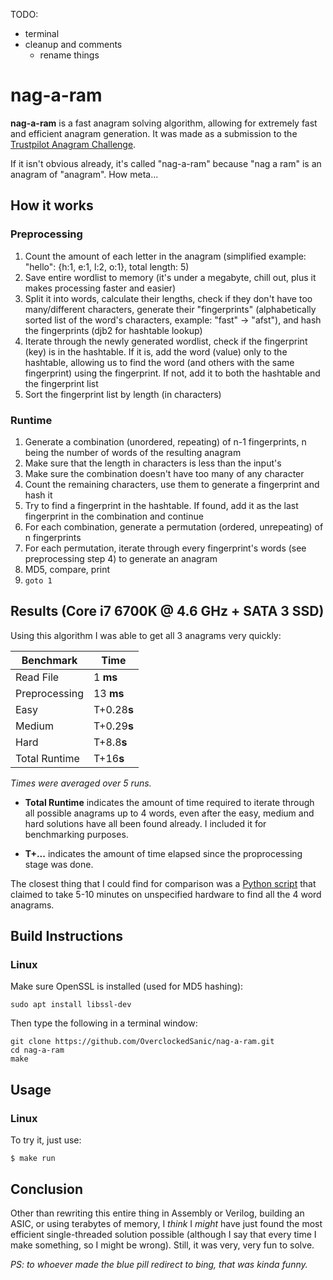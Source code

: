 TODO:
* terminal
* cleanup and comments
  * rename things

# nag-a-ram

**nag-a-ram** is a fast anagram solving algorithm, allowing for extremely fast and efficient anagram generation. It was made as a submission to the [Trustpilot Anagram Challenge](https://followthewhiterabbit.trustpilot.com/).

If it isn't obvious already, it's called "nag-a-ram" because "nag a ram" is an anagram of "anagram". How meta...


## How it works

### Preprocessing
1. Count the amount of each letter in the anagram (simplified example: "hello": {h:1, e:1, l:2, o:1}, total length: 5)
2. Save entire wordlist to memory (it's under a megabyte, chill out, plus it makes processing faster and easier)
3. Split it into words, calculate their lengths, check if they don't have too many/different characters, generate their "fingerprints" (alphabetically sorted list of the word's characters, example: "fast" -> "afst"), and hash the fingerprints (djb2 for hashtable lookup)
4. Iterate through the newly generated wordlist, check if the fingerprint (key) is in the hashtable. If it is, add the word (value) only to the hashtable, allowing us to find the word (and others with the same fingerprint) using the fingerprint. If not, add it to both the hashtable and the fingerprint list
5. Sort the fingerprint list by length (in characters)

### Runtime
1. Generate a combination (unordered, repeating) of n-1 fingerprints, n being the number of words of the resulting anagram
2. Make sure that the length in characters is less than the input's
3. Make sure the combination doesn't have too many of any character
4. Count the remaining characters, use them to generate a fingerprint and hash it
5. Try to find a fingerprint in the hashtable. If found, add it as the last fingerprint in the combination and continue
6. For each combination, generate a permutation (ordered, unrepeating) of n fingerprints
7. For each permutation, iterate through every fingerprint's words (see preprocessing step 4) to generate an anagram
8. MD5, compare, print
9. `goto 1`


## Results (Core i7 6700K @ 4.6 GHz + SATA 3 SSD)

Using this algorithm I was able to get all 3 anagrams very quickly:

| Benchmark     | Time         |
| ------------- | ------------ |
| Read File     | 1 **ms**     |
| Preprocessing | 13 **ms**    |
| Easy          | T+0.28**s**  |
| Medium        | T+0.29**s**  |
| Hard          | T+8.8**s**   |
| Total Runtime | T+16**s**    |

*Times were averaged over 5 runs.*

* **Total Runtime** indicates the amount of time required to iterate through all possible anagrams up to 4 words, even after the easy, medium and hard solutions have all been found already. I included it for benchmarking purposes.

* **T+...** indicates the amount of time elapsed since the proprocessing stage was done.

The closest thing that I could find for comparison was a [Python script](https://github.com/JK-mber/anagram_solver) that claimed to take 5-10 minutes on unspecified hardware to find all the 4 word anagrams.


## Build Instructions

### Linux

Make sure OpenSSL is installed (used for MD5 hashing):
```
sudo apt install libssl-dev
```
Then type the following in a terminal window:
```
git clone https://github.com/OverclockedSanic/nag-a-ram.git
cd nag-a-ram
make
```

## Usage

### Linux

To try it, just use:
```
$ make run
```

## Conclusion

Other than rewriting this entire thing in Assembly or Verilog, building an ASIC, or using terabytes of memory, I *think* I *might* have just found the most efficient single-threaded solution possible (although I say that every time I make something, so I might be wrong). Still, it was very, very fun to solve.

*PS: to whoever made the blue pill redirect to bing, that was kinda funny.*
